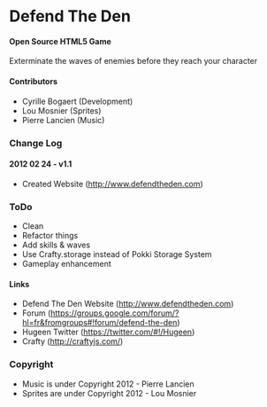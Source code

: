 Defend The Den
==============

#### Open Source HTML5 Game ####

Exterminate the waves of enemies before they reach your character

#### Contributors ####

* Cyrille Bogaert (Development)
* Lou Mosnier (Sprites)
* Pierre Lancien (Music)

### Change Log ###

#### 2012 02 24 - v1.1

* Created Website (http://www.defendtheden.com)

### ToDo ###

* Clean
* Refactor things
* Add skills & waves
* Use Crafty.storage instead of Pokki Storage System
* Gameplay enhancement

#### Links ####

* Defend The Den Website (http://www.defendtheden.com)
* Forum (https://groups.google.com/forum/?hl=fr&fromgroups#!forum/defend-the-den)
* Hugeen Twitter (https://twitter.com/#!/Hugeen)
* Crafty (http://craftyjs.com/)

### Copyright ###

* Music is under Copyright 2012 - Pierre Lancien
* Sprites are under Copyright 2012 - Lou Mosnier